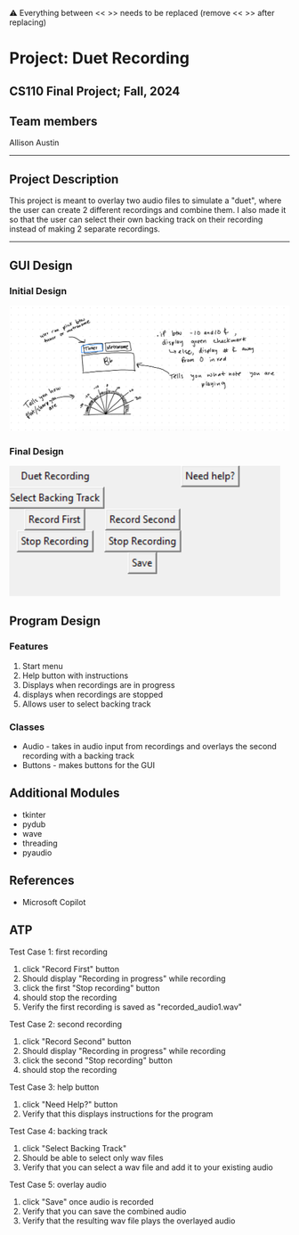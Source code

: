 
:warning: Everything between << >> needs to be replaced (remove << >> after replacing)

# Project: Duet Recording 
## CS110 Final Project; Fall, 2024

## Team members

Allison Austin
***

## Project Description

This project is meant to overlay two audio files to simulate a "duet", 
where the user can create 2 different recordings and combine them. I also 
made it so that the user can select their own backing track on their recording
instead of making 2 separate recordings.
***    

## GUI Design

### Initial Design

![initial gui](assets/gui.jpg)


### Final Design

![final gui](assets/finalgui.jpg)

## Program Design


### Features

1. Start menu
2. Help button with instructions
3. Displays when recordings are in progress
4. displays when recordings are stopped
5. Allows user to select backing track

### Classes

- Audio - takes in audio input from recordings and overlays the second recording with
  a backing track
- Buttons - makes buttons for the GUI


## Additional Modules
- tkinter
- pydub
- wave
- threading
- pyaudio

## References
- Microsoft Copilot

## ATP

Test Case 1: first recording
1. click "Record First" button
2. Should display "Recording in progress" while recording
3. click the first "Stop recording" button
4. should stop the recording
5. Verify the first recording is saved as "recorded_audio1.wav"

Test Case 2: second recording
1. click "Record Second" button
2. Should display "Recording in progress" while recording
3. click the second "Stop recording" button
4. should stop the recording

Test Case 3: help button
1. click "Need Help?" button
2. Verify that this displays instructions for the program

Test Case 4: backing track
1. click "Select Backing Track"
2. Should be able to select only wav files
3. Verify that you can select a wav file and add it to your existing audio

Test Case 5: overlay audio
1. click "Save" once audio is recorded
2. Verify that you can save the combined audio
3. Verify that the resulting wav file plays the overlayed audio

